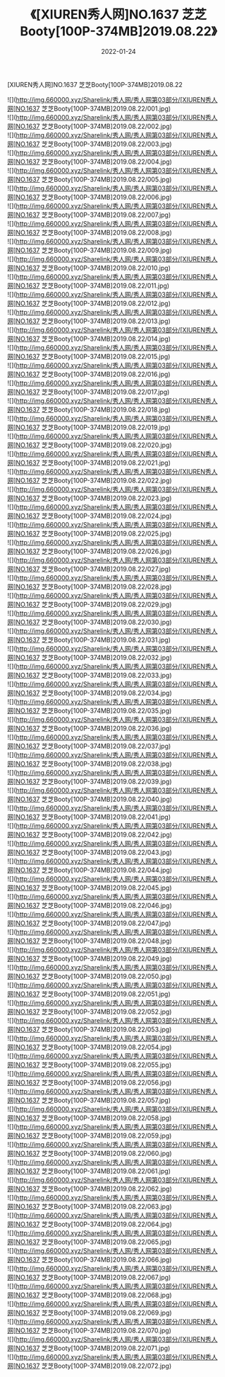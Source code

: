 ﻿---
layout: post
title:  《[XIUREN秀人网]NO.1637 芝芝Booty[100P-374MB]2019.08.22》
date:   2022-01-24
img: http://img.660000.xyz/Sharelink/秀人网/秀人网第03部分/[XIUREN秀人网]NO.1637 芝芝Booty[100P-374MB]2019.08.22/000.jpg
categories: [美女, 清纯, 唯美]
---

[XIUREN秀人网]NO.1637 芝芝Booty[100P-374MB]2019.08.22

 ![](http://img.660000.xyz/Sharelink/秀人网/秀人网第03部分/[XIUREN秀人网]NO.1637 芝芝Booty[100P-374MB]2019.08.22/001.jpg) <br>![](http://img.660000.xyz/Sharelink/秀人网/秀人网第03部分/[XIUREN秀人网]NO.1637 芝芝Booty[100P-374MB]2019.08.22/002.jpg) <br>![](http://img.660000.xyz/Sharelink/秀人网/秀人网第03部分/[XIUREN秀人网]NO.1637 芝芝Booty[100P-374MB]2019.08.22/003.jpg) <br>![](http://img.660000.xyz/Sharelink/秀人网/秀人网第03部分/[XIUREN秀人网]NO.1637 芝芝Booty[100P-374MB]2019.08.22/004.jpg) <br>![](http://img.660000.xyz/Sharelink/秀人网/秀人网第03部分/[XIUREN秀人网]NO.1637 芝芝Booty[100P-374MB]2019.08.22/005.jpg) <br>![](http://img.660000.xyz/Sharelink/秀人网/秀人网第03部分/[XIUREN秀人网]NO.1637 芝芝Booty[100P-374MB]2019.08.22/006.jpg) <br>![](http://img.660000.xyz/Sharelink/秀人网/秀人网第03部分/[XIUREN秀人网]NO.1637 芝芝Booty[100P-374MB]2019.08.22/007.jpg) <br>![](http://img.660000.xyz/Sharelink/秀人网/秀人网第03部分/[XIUREN秀人网]NO.1637 芝芝Booty[100P-374MB]2019.08.22/008.jpg) <br>![](http://img.660000.xyz/Sharelink/秀人网/秀人网第03部分/[XIUREN秀人网]NO.1637 芝芝Booty[100P-374MB]2019.08.22/009.jpg) <br>![](http://img.660000.xyz/Sharelink/秀人网/秀人网第03部分/[XIUREN秀人网]NO.1637 芝芝Booty[100P-374MB]2019.08.22/010.jpg) <br>![](http://img.660000.xyz/Sharelink/秀人网/秀人网第03部分/[XIUREN秀人网]NO.1637 芝芝Booty[100P-374MB]2019.08.22/011.jpg) <br>![](http://img.660000.xyz/Sharelink/秀人网/秀人网第03部分/[XIUREN秀人网]NO.1637 芝芝Booty[100P-374MB]2019.08.22/012.jpg) <br>![](http://img.660000.xyz/Sharelink/秀人网/秀人网第03部分/[XIUREN秀人网]NO.1637 芝芝Booty[100P-374MB]2019.08.22/013.jpg) <br>![](http://img.660000.xyz/Sharelink/秀人网/秀人网第03部分/[XIUREN秀人网]NO.1637 芝芝Booty[100P-374MB]2019.08.22/014.jpg) <br>![](http://img.660000.xyz/Sharelink/秀人网/秀人网第03部分/[XIUREN秀人网]NO.1637 芝芝Booty[100P-374MB]2019.08.22/015.jpg) <br>![](http://img.660000.xyz/Sharelink/秀人网/秀人网第03部分/[XIUREN秀人网]NO.1637 芝芝Booty[100P-374MB]2019.08.22/016.jpg) <br>![](http://img.660000.xyz/Sharelink/秀人网/秀人网第03部分/[XIUREN秀人网]NO.1637 芝芝Booty[100P-374MB]2019.08.22/017.jpg) <br>![](http://img.660000.xyz/Sharelink/秀人网/秀人网第03部分/[XIUREN秀人网]NO.1637 芝芝Booty[100P-374MB]2019.08.22/018.jpg) <br>![](http://img.660000.xyz/Sharelink/秀人网/秀人网第03部分/[XIUREN秀人网]NO.1637 芝芝Booty[100P-374MB]2019.08.22/019.jpg) <br>![](http://img.660000.xyz/Sharelink/秀人网/秀人网第03部分/[XIUREN秀人网]NO.1637 芝芝Booty[100P-374MB]2019.08.22/020.jpg) <br>![](http://img.660000.xyz/Sharelink/秀人网/秀人网第03部分/[XIUREN秀人网]NO.1637 芝芝Booty[100P-374MB]2019.08.22/021.jpg) <br>![](http://img.660000.xyz/Sharelink/秀人网/秀人网第03部分/[XIUREN秀人网]NO.1637 芝芝Booty[100P-374MB]2019.08.22/022.jpg) <br>![](http://img.660000.xyz/Sharelink/秀人网/秀人网第03部分/[XIUREN秀人网]NO.1637 芝芝Booty[100P-374MB]2019.08.22/023.jpg) <br>![](http://img.660000.xyz/Sharelink/秀人网/秀人网第03部分/[XIUREN秀人网]NO.1637 芝芝Booty[100P-374MB]2019.08.22/024.jpg) <br>![](http://img.660000.xyz/Sharelink/秀人网/秀人网第03部分/[XIUREN秀人网]NO.1637 芝芝Booty[100P-374MB]2019.08.22/025.jpg) <br>![](http://img.660000.xyz/Sharelink/秀人网/秀人网第03部分/[XIUREN秀人网]NO.1637 芝芝Booty[100P-374MB]2019.08.22/026.jpg) <br>![](http://img.660000.xyz/Sharelink/秀人网/秀人网第03部分/[XIUREN秀人网]NO.1637 芝芝Booty[100P-374MB]2019.08.22/027.jpg) <br>![](http://img.660000.xyz/Sharelink/秀人网/秀人网第03部分/[XIUREN秀人网]NO.1637 芝芝Booty[100P-374MB]2019.08.22/028.jpg) <br>![](http://img.660000.xyz/Sharelink/秀人网/秀人网第03部分/[XIUREN秀人网]NO.1637 芝芝Booty[100P-374MB]2019.08.22/029.jpg) <br>![](http://img.660000.xyz/Sharelink/秀人网/秀人网第03部分/[XIUREN秀人网]NO.1637 芝芝Booty[100P-374MB]2019.08.22/030.jpg) <br>![](http://img.660000.xyz/Sharelink/秀人网/秀人网第03部分/[XIUREN秀人网]NO.1637 芝芝Booty[100P-374MB]2019.08.22/031.jpg) <br>![](http://img.660000.xyz/Sharelink/秀人网/秀人网第03部分/[XIUREN秀人网]NO.1637 芝芝Booty[100P-374MB]2019.08.22/032.jpg) <br>![](http://img.660000.xyz/Sharelink/秀人网/秀人网第03部分/[XIUREN秀人网]NO.1637 芝芝Booty[100P-374MB]2019.08.22/033.jpg) <br>![](http://img.660000.xyz/Sharelink/秀人网/秀人网第03部分/[XIUREN秀人网]NO.1637 芝芝Booty[100P-374MB]2019.08.22/034.jpg) <br>![](http://img.660000.xyz/Sharelink/秀人网/秀人网第03部分/[XIUREN秀人网]NO.1637 芝芝Booty[100P-374MB]2019.08.22/035.jpg) <br>![](http://img.660000.xyz/Sharelink/秀人网/秀人网第03部分/[XIUREN秀人网]NO.1637 芝芝Booty[100P-374MB]2019.08.22/036.jpg) <br>![](http://img.660000.xyz/Sharelink/秀人网/秀人网第03部分/[XIUREN秀人网]NO.1637 芝芝Booty[100P-374MB]2019.08.22/037.jpg) <br>![](http://img.660000.xyz/Sharelink/秀人网/秀人网第03部分/[XIUREN秀人网]NO.1637 芝芝Booty[100P-374MB]2019.08.22/038.jpg) <br>![](http://img.660000.xyz/Sharelink/秀人网/秀人网第03部分/[XIUREN秀人网]NO.1637 芝芝Booty[100P-374MB]2019.08.22/039.jpg) <br>![](http://img.660000.xyz/Sharelink/秀人网/秀人网第03部分/[XIUREN秀人网]NO.1637 芝芝Booty[100P-374MB]2019.08.22/040.jpg) <br>![](http://img.660000.xyz/Sharelink/秀人网/秀人网第03部分/[XIUREN秀人网]NO.1637 芝芝Booty[100P-374MB]2019.08.22/041.jpg) <br>![](http://img.660000.xyz/Sharelink/秀人网/秀人网第03部分/[XIUREN秀人网]NO.1637 芝芝Booty[100P-374MB]2019.08.22/042.jpg) <br>![](http://img.660000.xyz/Sharelink/秀人网/秀人网第03部分/[XIUREN秀人网]NO.1637 芝芝Booty[100P-374MB]2019.08.22/043.jpg) <br>![](http://img.660000.xyz/Sharelink/秀人网/秀人网第03部分/[XIUREN秀人网]NO.1637 芝芝Booty[100P-374MB]2019.08.22/044.jpg) <br>![](http://img.660000.xyz/Sharelink/秀人网/秀人网第03部分/[XIUREN秀人网]NO.1637 芝芝Booty[100P-374MB]2019.08.22/045.jpg) <br>![](http://img.660000.xyz/Sharelink/秀人网/秀人网第03部分/[XIUREN秀人网]NO.1637 芝芝Booty[100P-374MB]2019.08.22/046.jpg) <br>![](http://img.660000.xyz/Sharelink/秀人网/秀人网第03部分/[XIUREN秀人网]NO.1637 芝芝Booty[100P-374MB]2019.08.22/047.jpg) <br>![](http://img.660000.xyz/Sharelink/秀人网/秀人网第03部分/[XIUREN秀人网]NO.1637 芝芝Booty[100P-374MB]2019.08.22/048.jpg) <br>![](http://img.660000.xyz/Sharelink/秀人网/秀人网第03部分/[XIUREN秀人网]NO.1637 芝芝Booty[100P-374MB]2019.08.22/049.jpg) <br>![](http://img.660000.xyz/Sharelink/秀人网/秀人网第03部分/[XIUREN秀人网]NO.1637 芝芝Booty[100P-374MB]2019.08.22/050.jpg) <br>![](http://img.660000.xyz/Sharelink/秀人网/秀人网第03部分/[XIUREN秀人网]NO.1637 芝芝Booty[100P-374MB]2019.08.22/051.jpg) <br>![](http://img.660000.xyz/Sharelink/秀人网/秀人网第03部分/[XIUREN秀人网]NO.1637 芝芝Booty[100P-374MB]2019.08.22/052.jpg) <br>![](http://img.660000.xyz/Sharelink/秀人网/秀人网第03部分/[XIUREN秀人网]NO.1637 芝芝Booty[100P-374MB]2019.08.22/053.jpg) <br>![](http://img.660000.xyz/Sharelink/秀人网/秀人网第03部分/[XIUREN秀人网]NO.1637 芝芝Booty[100P-374MB]2019.08.22/054.jpg) <br>![](http://img.660000.xyz/Sharelink/秀人网/秀人网第03部分/[XIUREN秀人网]NO.1637 芝芝Booty[100P-374MB]2019.08.22/055.jpg) <br>![](http://img.660000.xyz/Sharelink/秀人网/秀人网第03部分/[XIUREN秀人网]NO.1637 芝芝Booty[100P-374MB]2019.08.22/056.jpg) <br>![](http://img.660000.xyz/Sharelink/秀人网/秀人网第03部分/[XIUREN秀人网]NO.1637 芝芝Booty[100P-374MB]2019.08.22/057.jpg) <br>![](http://img.660000.xyz/Sharelink/秀人网/秀人网第03部分/[XIUREN秀人网]NO.1637 芝芝Booty[100P-374MB]2019.08.22/058.jpg) <br>![](http://img.660000.xyz/Sharelink/秀人网/秀人网第03部分/[XIUREN秀人网]NO.1637 芝芝Booty[100P-374MB]2019.08.22/059.jpg) <br>![](http://img.660000.xyz/Sharelink/秀人网/秀人网第03部分/[XIUREN秀人网]NO.1637 芝芝Booty[100P-374MB]2019.08.22/060.jpg) <br>![](http://img.660000.xyz/Sharelink/秀人网/秀人网第03部分/[XIUREN秀人网]NO.1637 芝芝Booty[100P-374MB]2019.08.22/061.jpg) <br>![](http://img.660000.xyz/Sharelink/秀人网/秀人网第03部分/[XIUREN秀人网]NO.1637 芝芝Booty[100P-374MB]2019.08.22/062.jpg) <br>![](http://img.660000.xyz/Sharelink/秀人网/秀人网第03部分/[XIUREN秀人网]NO.1637 芝芝Booty[100P-374MB]2019.08.22/063.jpg) <br>![](http://img.660000.xyz/Sharelink/秀人网/秀人网第03部分/[XIUREN秀人网]NO.1637 芝芝Booty[100P-374MB]2019.08.22/064.jpg) <br>![](http://img.660000.xyz/Sharelink/秀人网/秀人网第03部分/[XIUREN秀人网]NO.1637 芝芝Booty[100P-374MB]2019.08.22/065.jpg) <br>![](http://img.660000.xyz/Sharelink/秀人网/秀人网第03部分/[XIUREN秀人网]NO.1637 芝芝Booty[100P-374MB]2019.08.22/066.jpg) <br>![](http://img.660000.xyz/Sharelink/秀人网/秀人网第03部分/[XIUREN秀人网]NO.1637 芝芝Booty[100P-374MB]2019.08.22/067.jpg) <br>![](http://img.660000.xyz/Sharelink/秀人网/秀人网第03部分/[XIUREN秀人网]NO.1637 芝芝Booty[100P-374MB]2019.08.22/068.jpg) <br>![](http://img.660000.xyz/Sharelink/秀人网/秀人网第03部分/[XIUREN秀人网]NO.1637 芝芝Booty[100P-374MB]2019.08.22/069.jpg) <br>![](http://img.660000.xyz/Sharelink/秀人网/秀人网第03部分/[XIUREN秀人网]NO.1637 芝芝Booty[100P-374MB]2019.08.22/070.jpg) <br>![](http://img.660000.xyz/Sharelink/秀人网/秀人网第03部分/[XIUREN秀人网]NO.1637 芝芝Booty[100P-374MB]2019.08.22/071.jpg) <br>![](http://img.660000.xyz/Sharelink/秀人网/秀人网第03部分/[XIUREN秀人网]NO.1637 芝芝Booty[100P-374MB]2019.08.22/072.jpg) <br>